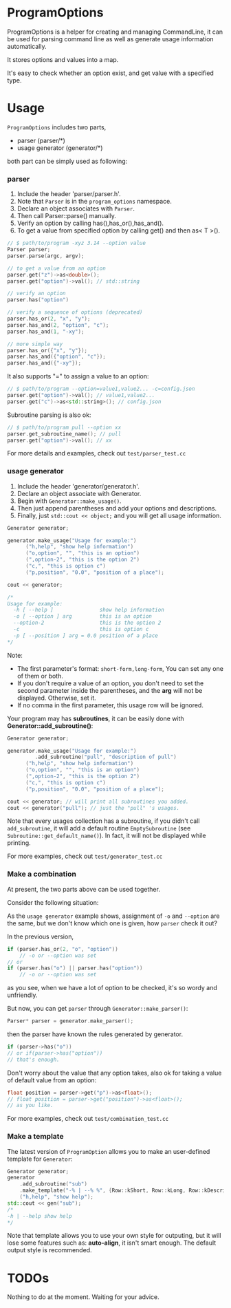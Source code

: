 # ProgramOptions

ProgramOptions is a helper for creating and managing CommandLine, it can be used for parsing command line as well as generate usage information automatically.

It stores options and values into a map.

It's easy to check whether an option exist, and get value with a specified type.

# Usage

`ProgramOptions` includes two parts,

* parser (parser/*)
* usage generator (generator/*)

both part can be simply used as following:

### parser

1. Include the header 'parser/parser.h'.
2. Note that `Parser` is in the `program_options` namespace.
3. Declare an object associates with `Parser`.
4. Then call Parser::parse() manually.
5. Verify an option by calling has(),has_or(),has_and().
6. To get a value from specified option by calling get() and then as< T >().

```cpp
// $ path/to/program -xyz 3.14 --option value
Parser parser;
parser.parse(argc, argv);

// to get a value from an option
parser.get("z")->as<double>();
parser.get("option")->val(); // std::string

// verify an option
parser.has("option")

// verify a sequence of options (deprecated)
parser.has_or(2, "x", "y");
parser.has_and(2, "option", "c");
parser.has_and(1, "-xy");

// more simple way
parser.has_or({"x", "y"});
parser.has_and({"option", "c"});
parser.has_and({"-xy"});
```

It also supports "=" to assign a value to an option:

```cpp
// $ path/to/program --option=value1,value2... -c=config.json
parser.get("option")->val(); // value1,value2...
parser.get("c")->as<std::string>(); // config.json
```

Subroutine parsing is also ok:

```cpp
// $ path/to/program pull --option xx
parser.get_subroutine_name(); // pull
parser.get("option")->val(); // xx
```

For more details and examples, check out `test/parser_test.cc`

### usage generator

1. Include the header 'generator/generator.h'.
2. Declare an object associate with Generator.
3. Begin with `Generator::make_usage()`.
4. Then just append parentheses and add your options and descriptions.
5. Finally, just `std::cout << object;` and you will get all usage information.

```cpp
Generator generator;

generator.make_usage("Usage for example:")
      ("h,help", "show help information")
      ("o,option", "", "this is an option")
      (",option-2", "this is the option 2")
      ("c,", "this is option c")
      ("p,position", "0.0", "position of a place");

cout << generator;

/*
Usage for example:
  -h [ --help ]               show help information
  -o [ --option ] arg         this is an option
  --option-2                  this is the option 2
  -c                          this is option c
  -p [ --position ] arg = 0.0 position of a place
*/
```

Note: 

* The first parameter's format: `short-form,long-form`, You can set any one of them or both.
* If you don't require a value of an option, you don't need to set the second parameter inside the parentheses, and the **arg** will not be displayed. Otherwise, set it.
* If no comma in the first parameter, this usage row will be ignored.

Your program may has **subroutines**, it can be easily done with **Generator::add_subroutine()**:

```cpp
Generator generator;

generator.make_usage("Usage for example:")
         .add_subroutine("pull", "description of pull")
      ("h,help", "show help information")
      ("o,option", "", "this is an option")
      (",option-2", "this is the option 2")
      ("c,", "this is option c")
      ("p,position", "0.0", "position of a place");

cout << generator; // will print all subroutines you added.
cout << generator("pull"); // just the "pull" 's usages.
```

Note that every usages collection has a subroutine, if you didn't call `add_subroutine`, it will add a default routine `EmptySubroutine` (see `Subroutine::get_default_name()`). In fact, it will not be displayed while printing.

For more examples, check out `test/generator_test.cc`

### Make a combination

At present, the two parts above can be used together.

Consider the following situation:

As the `usage generator` example shows, assignment of `-o` and `--option` are the same, but we don't know which one is given, how `parser` check it out?

In the previous version,

```cpp
if (parser.has_or(2, "o", "option"))
    // -o or --option was set
// or
if (parser.has("o") || parser.has("option"))
    // -o or --option was set
```

as you see, when we have a lot of option to be checked, it's so wordy and unfriendly.

But now, you can get `parser` through `Generator::make_parser()`:

```cpp
Parser* parser = generator.make_parser();
```

then the parser have known the rules generated by generator.

```cpp
if (parser->has("o"))
// or if(parser->has("option"))
// that's enough.
```

Don't worry about the value that any option takes, also ok for taking a value of default value from an option:

```cpp
float position = parser->get("p")->as<float>();
// float position = parser->get("position")->as<float>();
// as you like.
```

For more examples, check out `test/combination_test.cc`

### Make a template

The latest version of `ProgramOption` allows you to make an user-defined template for `Generator`:

```cpp
Generator generator;
generator
    .add_subroutine("sub")
    .make_template("-% | --% %", {Row::kShort, Row::kLong, Row::kDescription})
    ("h,help", "show help");
std::cout << gen("sub");
/*
-h | --help show help
*/
```

Note that template allows you to use your own style for outputing, but it will lose some features such as: **auto-align**, it isn't smart enough. The default output style is recommended.

# TODOs

Nothing to do at the moment. Waiting for your advice.
